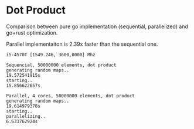 # Dot Product

Comparison between pure go implementation (sequential, parallelized) and go+rust optimization.

Parallel implementaiton is 2.39x faster than the sequential one.

```
i5-4570T [1549.246, 3600,0000] Mhz

Sequencial, 50000000 elements, dot product
generating random maps..
19.572541915s
starting..
15.856622657s

Parallel, 4 cores, 50000000 elements, dot product
generating random maps..
19.614979378s
starting..
parallelizing..
6.633762924s
``` 